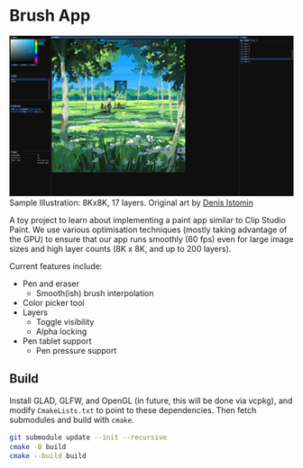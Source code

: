 # Brush App
![Sample Painted Illustration](assets/field.png)
Sample Illustration: 8Kx8K, 17 layers. Original art by [Denis Istomin](https://www.artstation.com/artwork/wrboNw) 

A toy project to learn about implementing a paint app similar to Clip Studio Paint. 
We use various optimisation techniques (mostly taking advantage of the GPU) to ensure 
that our app runs smoothly (60 fps) even for large image sizes and high layer counts 
(8K x 8K, and up to 200 layers). 

Current features include:

- Pen and eraser 
	- Smooth(ish) brush interpolation
- Color picker tool
- Layers
	- Toggle visibility
	- Alpha locking
- Pen tablet support
	- Pen pressure support

## Build
Install GLAD, GLFW, and OpenGL (in future, this will be done via vcpkg), and 
modify `CmakeLists.txt` to point to these dependencies. Then fetch submodules 
and build with `cmake`.

```sh
git submodule update --init --recursive
cmake -B build
cmake --build build
```